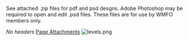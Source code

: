 See attached .zip files for pdf and psd desgns. Adobe Photoshop may be required to open and edit .psd files. These files are for use by WMFO members only.

*No headers*
[Page Attachments](https://wiki-files.wmfo.org/Staff_Info/Files_%252B_Media/General_Design_Work)
![levels.png](https://wiki-files.wmfo.org/Staff_Info/Files_%252B_Media/General_Design_Work/levels.png)
